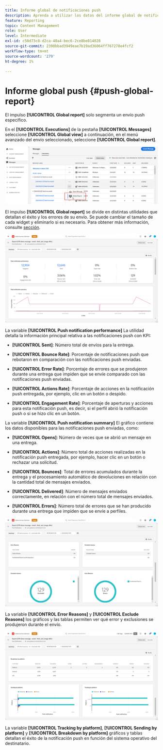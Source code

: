 ```yaml
---
title: Informe global de notificaciones push
description: Aprenda a utilizar los datos del informe global de notificaciones push
feature: Reporting
topic: Content Management
role: User
level: Intermediate
exl-id: c50d73c8-d2ca-40a4-bec6-2ce8be814028
source-git-commit: 2398bbad3949eae7b19ad36064ff767278e4fcf2
workflow-type: tm+mt
source-wordcount: '279'
ht-degree: 1%

---
```


# Informe global push {#push-global-report}

El impulso **[!UICONTROL Global report]** solo segmenta un envío push específico.

En el **[!UICONTROL Executions]** de la pestaña **[!UICONTROL Messages]** seleccione **[!UICONTROL Global view]** a continuación, en el menú avanzado del envío seleccionado, seleccione **[!UICONTROL Global report]**.

![](assets/global_report_11.png)

El impulso **[!UICONTROL Global report]** se divide en distintas utilidades que detallan el éxito y los errores de su envío. Se puede cambiar el tamaño de cada widget y eliminarlo si es necesario. Para obtener más información, consulte [sección](global-report.md#modify-dashboard).

![](assets/push_global_report.png)

La variable **[!UICONTROL Push notification performance]** La utilidad detalla la información principal relativa a las notificaciones push con KPI:

* **[!UICONTROL Sent]**: Número total de envíos para la entrega.

* **[!UICONTROL Bounce Rate]**: Porcentaje de notificaciones push que rebotaron en comparación con las notificaciones push enviadas.

* **[!UICONTROL Error Rate]**: Porcentaje de errores que se produjeron durante una entrega que impiden que se envíe comparado con las notificaciones push enviadas.

* **[!UICONTROL Actions Rate]**: Porcentaje de acciones en la notificación push entregada, por ejemplo, clic en un botón o despido.

* **[!UICONTROL Engagement Rate]**: Porcentaje de aperturas y acciones para esta notificación push, es decir, si el perfil abrió la notificación push o si se hizo clic en un botón.

La variable **[!UICONTROL Push notification summary]** El gráfico contiene los datos disponibles para las notificaciones push enviadas, como:

* **[!UICONTROL Opens]**: Número de veces que se abrió un mensaje en una entrega.

* **[!UICONTROL Actions]**: Número total de acciones realizadas en la notificación push entregada, por ejemplo, hacer clic en un botón o rechazar una solicitud.

* **[!UICONTROL Bounces]**: Total de errores acumulados durante la entrega y el procesamiento automático de devoluciones en relación con la cantidad total de mensajes enviados.

* **[!UICONTROL Delivered]**: Número de mensajes enviados correctamente, en relación con el número total de mensajes enviados.

* **[!UICONTROL Errors]**: Número total de errores que se han producido durante una entrega que impiden que se envíe a perfiles.

![](assets/push_global_report_3.png)

La variable **[!UICONTROL Error Reasons]** y **[!UICONTROL Exclude Reasons]** los gráficos y las tablas permiten ver qué error y exclusiones se produjeron durante el envío.

![](assets/push_global_report_2.png)

La variable **[!UICONTROL Tracking by platform]**, **[!UICONTROL Sending by platform]** y **[!UICONTROL Breakdown by platform]** gráficos y tablas detallan el éxito de la notificación push en función del sistema operativo del destinatario.

